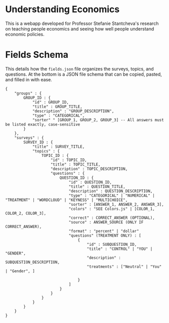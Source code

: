# Understanding Economics
This is a webapp developed for Professor Stefanie Stantcheva's research on teaching people economics and seeing how well people understand economic policies.

# Fields Schema
This details how the `fields.json` file organizes the surveys, topics, and questions. At the bottom is a JSON file schema that can be copied, pasted, and filled in with ease. 

```
{
    "groups" : {
        GROUP_ID : {
            "id" : GROUP_ID,
            "title" : GROUP_TITLE,
            "description" : "GROUP_DESCRIPTION",
            "type" : "CATEGORICAL",
            "sorter" " [GROUP_1, GROUP_2, GROUP_3] -- All answers must be listed exactly, case-sensitive
        }
    },
    "surveys" : {
        SURVEY_ID : {
            "title" : SURVEY_TITLE,
            "topics" : {
                TOPIC_ID : {
                    "id" : TOPIC_ID,
                    "title" : TOPIC_TITLE,
                    "description" : TOPIC_DESCRIPTION,
                    "questions" : {
                        QUESTION_ID : {
                            "id" : QUESTION_ID,
                            "title" : QUESTION_TITLE,
                            "description" : QUESTION_DESCRIPTION,
                            "type" : "CATEGORICAL" | "NUMERICAL" | "TREATMENT" | "WORDCLOUD" | "KEYNESS" | "MULTICHOICE",
                            "sorter" : [ANSWER_1, ANSWER_2, ANSWER_3],
                            "colors" : "SEE Colors.js" | [COLOR_1, COLOR_2, COLOR_3],
                            "correct" : CORRECT_ANSWER (OPTIONAL),
                            "source" : ANSWER_SOURCE (ONLY IF CORRECT_ANSWER),
                            "format" : "percent" | "dollar"
                            "questions" (TREATMENT ONLY) : [
                                {
                                    "id" : SUBQUESTION_ID,
                                    "title" : "CONTROL" | "YOU" | "GENDER",
                                    "description" : SUBQUESTION_DESCRIPTION,
                                    "treatments" : ["Neutral" | "You" | "Gender", ]

                                }
                            ]    
                        }
                    }
                }
            }
        }
    }
}
```
